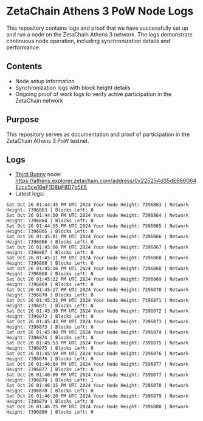 # ZetaChain Athens 3 PoW Node Logs
This repository contains logs and proof that we have successfully set up and run a node on the ZetaChain Athens 3 network. The logs demonstrate continuous node operation, including synchronization details and performance.

## Contents
- Node setup information
- Synchronization logs with block height details
- Ongoing proof of work logs to verify active participation in the ZetaChain network

## Purpose
This repository serves as documentation and proof of participation in the ZetaChain Athens 3 PoW testnet.

## Logs

- [Third Bunny](https://thirdbunny.xyz/) node: https://athens.explorer.zetachain.com/address/0x225254d35dE666064Eccc5ce16eF1D8bF8D7b5EE
- Latest logs:
```
Sat Oct 26 01:44:45 PM UTC 2024 Your Node Height: 7396863 | Network Height: 7396863 | Blocks Left: 0
Sat Oct 26 01:44:50 PM UTC 2024 Your Node Height: 7396864 | Network Height: 7396864 | Blocks Left: 0
Sat Oct 26 01:44:55 PM UTC 2024 Your Node Height: 7396865 | Network Height: 7396865 | Blocks Left: 0
Sat Oct 26 01:45:01 PM UTC 2024 Your Node Height: 7396866 | Network Height: 7396866 | Blocks Left: 0
Sat Oct 26 01:45:06 PM UTC 2024 Your Node Height: 7396867 | Network Height: 7396867 | Blocks Left: 0
Sat Oct 26 01:45:11 PM UTC 2024 Your Node Height: 7396868 | Network Height: 7396868 | Blocks Left: 0
Sat Oct 26 01:45:16 PM UTC 2024 Your Node Height: 7396868 | Network Height: 7396868 | Blocks Left: 0
Sat Oct 26 01:45:22 PM UTC 2024 Your Node Height: 7396869 | Network Height: 7396869 | Blocks Left: 0
Sat Oct 26 01:45:27 PM UTC 2024 Your Node Height: 7396870 | Network Height: 7396870 | Blocks Left: 0
Sat Oct 26 01:45:32 PM UTC 2024 Your Node Height: 7396871 | Network Height: 7396871 | Blocks Left: 0
Sat Oct 26 01:45:38 PM UTC 2024 Your Node Height: 7396872 | Network Height: 7396872 | Blocks Left: 0
Sat Oct 26 01:45:43 PM UTC 2024 Your Node Height: 7396873 | Network Height: 7396873 | Blocks Left: 0
Sat Oct 26 01:45:48 PM UTC 2024 Your Node Height: 7396874 | Network Height: 7396874 | Blocks Left: 0
Sat Oct 26 01:45:53 PM UTC 2024 Your Node Height: 7396875 | Network Height: 7396875 | Blocks Left: 0
Sat Oct 26 01:45:59 PM UTC 2024 Your Node Height: 7396876 | Network Height: 7396876 | Blocks Left: 0
Sat Oct 26 01:46:04 PM UTC 2024 Your Node Height: 7396877 | Network Height: 7396877 | Blocks Left: 0
Sat Oct 26 01:46:09 PM UTC 2024 Your Node Height: 7396877 | Network Height: 7396878 | Blocks Left: 1
Sat Oct 26 01:46:15 PM UTC 2024 Your Node Height: 7396878 | Network Height: 7396878 | Blocks Left: 0
Sat Oct 26 01:46:20 PM UTC 2024 Your Node Height: 7396879 | Network Height: 7396879 | Blocks Left: 0
Sat Oct 26 01:46:25 PM UTC 2024 Your Node Height: 7396880 | Network Height: 7396880 | Blocks Left: 0
```
